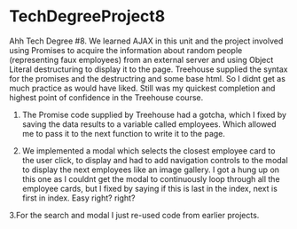 # TechDegreeProject8
 
Ahh Tech Degree #8. We learned AJAX in this unit and the project involved using Promises to acquire the information about random people (representing faux employees) from an external server and using Object Literal destructuring to display it to the page. Treehouse supplied the syntax for the promises and the destructring and some base html. So I didnt get as much practice as would have liked. Still was my quickest completion and highest point of confidence in the Treehouse course.

1. The Promise code supplied by Treehouse had a gotcha, which I fixed by saving the data results to a variable called employees. Which allowed me to pass it to  the next function to write it to the page.

2. We implemented a modal which selects the closest employee card to the user click, to display and had to add navigation controls to the modal to display the next employees like an image gallery. I got a hung up on this one as I couldnt get the modal to continuously loop through all the employee cards, but I fixed by saying if this is last in the index, next is first in index. Easy right? right?

3.For the search and modal I just re-used code from earlier projects.
